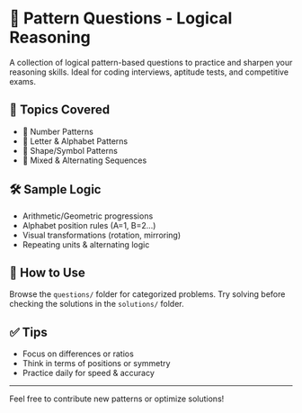 # 🧠 Pattern Questions - Logical Reasoning

A collection of logical pattern-based questions to practice and sharpen your reasoning skills. Ideal for coding interviews, aptitude tests, and competitive exams.

## 📌 Topics Covered
- 🔢 Number Patterns
- 🔡 Letter & Alphabet Patterns
- 🔷 Shape/Symbol Patterns
- 🔄 Mixed & Alternating Sequences

## 🛠️ Sample Logic
- Arithmetic/Geometric progressions  
- Alphabet position rules (A=1, B=2...)  
- Visual transformations (rotation, mirroring)  
- Repeating units & alternating logic

## 🚀 How to Use
Browse the `questions/` folder for categorized problems. Try solving before checking the solutions in the `solutions/` folder.

## ✅ Tips
- Focus on differences or ratios  
- Think in terms of positions or symmetry  
- Practice daily for speed & accuracy

---

Feel free to contribute new patterns or optimize solutions!

